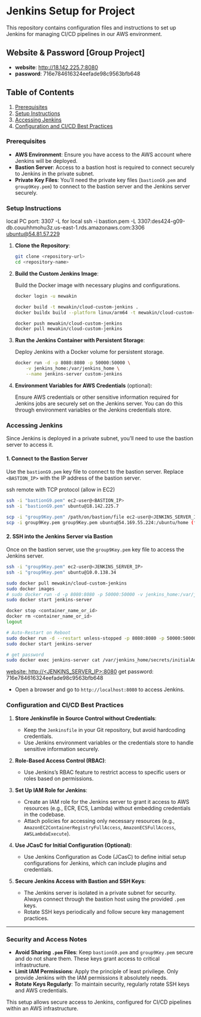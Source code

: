 # Jenkins Setup for Project

This repository contains configuration files and instructions to set up Jenkins for managing CI/CD pipelines in our AWS environment.

## Website & Password [Group Project]

- **website**: http://18.142.225.7:8080
- **password**: 716e784616324eefade98c9563bfb648

## Table of Contents
1. [Prerequisites](#prerequisites)
2. [Setup Instructions](#setup-instructions)
3. [Accessing Jenkins](#accessing-jenkins)
4. [Configuration and CI/CD Best Practices](#configuration-and-cicd-best-practices)

### Prerequisites

- **AWS Environment**: Ensure you have access to the AWS account where Jenkins will be deployed.
- **Bastion Server**: Access to a bastion host is required to connect securely to Jenkins in the private subnet.
- **Private Key Files**: You’ll need the private key files (`bastionG9.pem` and `group9Key.pem`) to connect to the bastion server and the Jenkins server securely.

### Setup Instructions

local PC port: 3307
-L for local
ssh -i bastion.pem -L 3307:des424-g09-db.couuhhmohu3z.us-east-1.rds.amazonaws.com:3306 ubuntu@54.81.57.229

1. **Clone the Repository**:

    ```bash
    git clone <repository-url>
    cd <repository-name>
    ```

2. **Build the Custom Jenkins Image**:

   Build the Docker image with necessary plugins and configurations.

    ```bash
    docker login -u mewakin

    docker build -t mewakin/cloud-custom-jenkins .
    docker buildx build --platform linux/arm64 -t mewakin/cloud-custom-jenkins .

    docker push mewakin/cloud-custom-jenkins
    docker pull mewakin/cloud-custom-jenkins
    ```

3. **Run the Jenkins Container with Persistent Storage**:

   Deploy Jenkins with a Docker volume for persistent storage.

    ```bash
    docker run -d -p 8080:8080 -p 50000:50000 \
        -v jenkins_home:/var/jenkins_home \
        --name jenkins-server custom-jenkins
    ```

4. **Environment Variables for AWS Credentials** (optional):

   Ensure AWS credentials or other sensitive information required for Jenkins jobs are securely set on the Jenkins server. You can do this through environment variables or the Jenkins credentials store.

### Accessing Jenkins

Since Jenkins is deployed in a private subnet, you’ll need to use the bastion server to access it.

#### 1. Connect to the Bastion Server

Use the `bastionG9.pem` key file to connect to the bastion server. Replace `<BASTION_IP>` with the IP address of the bastion server.

ssh remote with TCP protocol (allow in EC2)

```bash
ssh -i "bastionG9.pem" ec2-user@<BASTION_IP>
ssh -i "bastionG9.pem" ubuntu@18.142.225.7

scp -i "group9Key.pem" /path/on/bastion/file ec2-user@<JENKINS_SERVER_IP>:/path/on/jenkins-server/
scp -i group9Key.pem group9Key.pem ubuntu@54.169.55.224:/ubuntu/home (from local terminal)
```

#### 2. SSH into the Jenkins Server via Bastion

Once on the bastion server, use the `group9Key.pem` key file to access the Jenkins server.

```bash
ssh -i "group9Key.pem" ec2-user@<JENKINS_SERVER_IP>
ssh -i "group9Key.pem" ubuntu@10.0.138.34

sudo docker pull mewakin/cloud-custom-jenkins
sudo docker images
# sudo docker run -d -p 8080:8080 -p 50000:50000 -v jenkins_home:/var/jenkins_home --name jenkins-server mewakin/cloud-custom-jenkins:latest
sudo docker start jenkins-server

docker stop <container_name_or_id>
docker rm <container_name_or_id>
logout

# Auto-Restart on Reboot
sudo docker run -d --restart unless-stopped -p 8080:8080 -p 50000:50000 -v jenkins_home:/var/jenkins_home --name jenkins-server mewakin/cloud-custom-jenkins:latest
sudo docker start jenkins-server

# get password
sudo docker exec jenkins-server cat /var/jenkins_home/secrets/initialAdminPassword
```
[website: http://<JENKINS_SERVER_IP>:8080](http://18.142.225.7:8080)
get password: 716e784616324eefade98c9563bfb648

<!-- #### 3. Access Jenkins Web Interface

- After successfully connecting to the Jenkins server, you can forward the Jenkins port to your local machine to access the web interface:
  
  ```bash
  ssh -i "group9Key.pem" -L 8080:localhost:8080 ec2-user@<JENKINS_SERVER_IP>
  ssh -i "group9Key.pem" -L 8080:localhost:8080 ubuntu@10.0.138.34
  ``` -->

- Open a browser and go to `http://localhost:8080` to access Jenkins.

### Configuration and CI/CD Best Practices

1. **Store Jenkinsfile in Source Control without Credentials**:
   - Keep the `Jenkinsfile` in your Git repository, but avoid hardcoding credentials.
   - Use Jenkins environment variables or the credentials store to handle sensitive information securely.

2. **Role-Based Access Control (RBAC)**:
   - Use Jenkins’s RBAC feature to restrict access to specific users or roles based on permissions.

3. **Set Up IAM Role for Jenkins**:
   - Create an IAM role for the Jenkins server to grant it access to AWS resources (e.g., ECR, ECS, Lambda) without embedding credentials in the codebase.
   - Attach policies for accessing only necessary resources (e.g., `AmazonEC2ContainerRegistryFullAccess`, `AmazonECSFullAccess`, `AWSLambdaExecute`).

4. **Use JCasC for Initial Configuration (Optional)**:
   - Use Jenkins Configuration as Code (JCasC) to define initial setup configurations for Jenkins, which can include plugins and credentials.

5. **Secure Jenkins Access with Bastion and SSH Keys**:
   - The Jenkins server is isolated in a private subnet for security. Always connect through the bastion host using the provided `.pem` keys.
   - Rotate SSH keys periodically and follow secure key management practices.

---

### Security and Access Notes

- **Avoid Sharing `.pem` Files**: Keep `bastionG9.pem` and `group9Key.pem` secure and do not share them. These keys grant access to critical infrastructure.
- **Limit IAM Permissions**: Apply the principle of least privilege. Only provide Jenkins with the IAM permissions it absolutely needs.
- **Rotate Keys Regularly**: To maintain security, regularly rotate SSH keys and AWS credentials.

This setup allows secure access to Jenkins, configured for CI/CD pipelines within an AWS infrastructure.